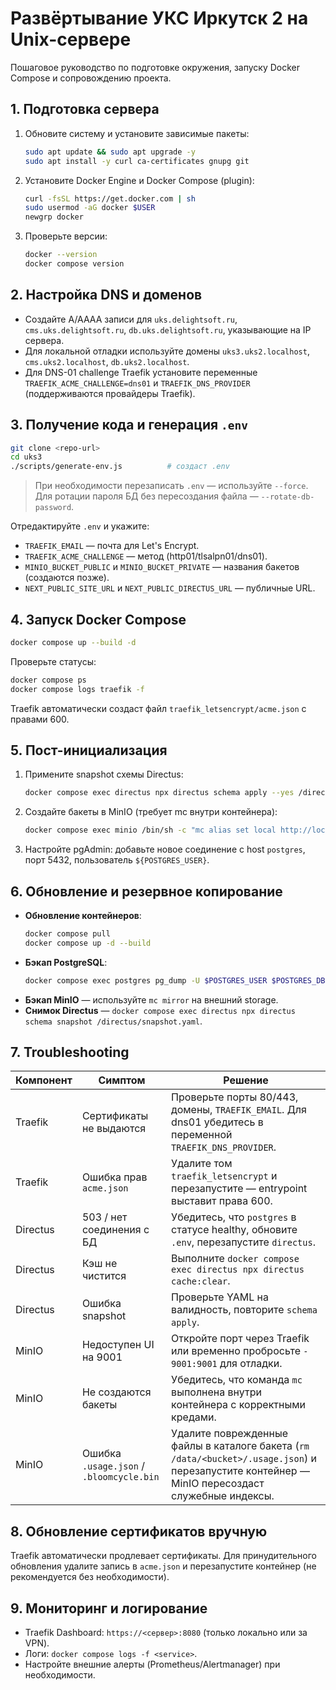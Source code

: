 # Развёртывание УКС Иркутск 2 на Unix-сервере

Пошаговое руководство по подготовке окружения, запуску Docker Compose и сопровождению проекта.

## 1. Подготовка сервера

1. Обновите систему и установите зависимые пакеты:
   ```bash
   sudo apt update && sudo apt upgrade -y
   sudo apt install -y curl ca-certificates gnupg git
   ```
2. Установите Docker Engine и Docker Compose (plugin):
   ```bash
   curl -fsSL https://get.docker.com | sh
   sudo usermod -aG docker $USER
   newgrp docker
   ```
3. Проверьте версии:
   ```bash
   docker --version
   docker compose version
   ```

## 2. Настройка DNS и доменов

- Создайте A/AAAA записи для `uks.delightsoft.ru`, `cms.uks.delightsoft.ru`, `db.uks.delightsoft.ru`, указывающие на IP сервера.
- Для локальной отладки используйте домены `uks3.uks2.localhost`, `cms.uks2.localhost`, `db.uks2.localhost`.
- Для DNS-01 challenge Traefik установите переменные `TRAEFIK_ACME_CHALLENGE=dns01` и `TRAEFIK_DNS_PROVIDER` (поддерживаются провайдеры Traefik).

## 3. Получение кода и генерация `.env`

```bash
git clone <repo-url>
cd uks3
./scripts/generate-env.js          # создаст .env
```

> При необходимости перезаписать `.env` — используйте `--force`. Для ротации пароля БД без пересоздания файла — `--rotate-db-password`.

Отредактируйте `.env` и укажите:

- `TRAEFIK_EMAIL` — почта для Let's Encrypt.
- `TRAEFIK_ACME_CHALLENGE` — метод (http01/tlsalpn01/dns01).
- `MINIO_BUCKET_PUBLIC` и `MINIO_BUCKET_PRIVATE` — названия бакетов (создаются позже).
- `NEXT_PUBLIC_SITE_URL` и `NEXT_PUBLIC_DIRECTUS_URL` — публичные URL.

## 4. Запуск Docker Compose

```bash
docker compose up --build -d
```

Проверьте статусы:

```bash
docker compose ps
docker compose logs traefik -f
```

Traefik автоматически создаст файл `traefik_letsencrypt/acme.json` с правами 600.

## 5. Пост-инициализация

1. Примените snapshot схемы Directus:
   ```bash
   docker compose exec directus npx directus schema apply --yes /directus/snapshot.yaml
   ```
2. Создайте бакеты в MinIO (требует mc внутри контейнера):
   ```bash
   docker compose exec minio /bin/sh -c "mc alias set local http://localhost:9000 $MINIO_ROOT_USER $MINIO_ROOT_PASSWORD && mc mb local/$MINIO_BUCKET_PUBLIC && mc mb local/$MINIO_BUCKET_PRIVATE"
   ```
3. Настройте pgAdmin: добавьте новое соединение с host `postgres`, порт 5432, пользователь `${POSTGRES_USER}`.

## 6. Обновление и резервное копирование

- **Обновление контейнеров**:
  ```bash
  docker compose pull
  docker compose up -d --build
  ```
- **Бэкап PostgreSQL**:
  ```bash
  docker compose exec postgres pg_dump -U $POSTGRES_USER $POSTGRES_DB > backups/$(date +%F)_uks3.sql
  ```
- **Бэкап MinIO** — используйте `mc mirror` на внешний storage.
- **Снимок Directus** — `docker compose exec directus npx directus schema snapshot /directus/snapshot.yaml`.

## 7. Troubleshooting

| Компонент | Симптом | Решение |
| --------- | ------- | ------- |
| Traefik | Сертификаты не выдаются | Проверьте порты 80/443, домены, `TRAEFIK_EMAIL`. Для dns01 убедитесь в переменной `TRAEFIK_DNS_PROVIDER`. |
| Traefik | Ошибка прав `acme.json` | Удалите том `traefik_letsencrypt` и перезапустите — entrypoint выставит права 600. |
| Directus | 503 / нет соединения с БД | Убедитесь, что `postgres` в статусе healthy, обновите `.env`, перезапустите `directus`. |
| Directus | Кэш не чистится | Выполните `docker compose exec directus npx directus cache:clear`. |
| Directus | Ошибка snapshot | Проверьте YAML на валидность, повторите `schema apply`. |
| MinIO | Недоступен UI на 9001 | Откройте порт через Traefik или временно пробросьте `- 9001:9001` для отладки. |
| MinIO | Не создаются бакеты | Убедитесь, что команда `mc` выполнена внутри контейнера с корректными кредами. |
| MinIO | Ошибка `.usage.json` / `.bloomcycle.bin` | Удалите поврежденные файлы в каталоге бакета (`rm /data/<bucket>/.usage.json`) и перезапустите контейнер — MinIO пересоздаст служебные индексы. |

## 8. Обновление сертификатов вручную

Traefik автоматически продлевает сертификаты. Для принудительного обновления удалите запись в `acme.json` и перезапустите контейнер (не рекомендуется без необходимости).

## 9. Мониторинг и логирование

- Traefik Dashboard: `https://<сервер>:8080` (только локально или за VPN).
- Логи: `docker compose logs -f <service>`.
- Настройте внешние алерты (Prometheus/Alertmanager) при необходимости.

